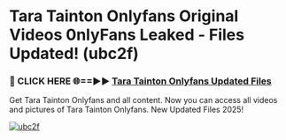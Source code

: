 # Tara Tainton Onlyfans Original Videos 0nlyFans Leaked - Files Updated! (ubc2f)

<h3>🔴 CLICK HERE 🌐==►► <a href="https://tinyurl.com/brd5kh86" rel="nofollow">Tara Tainton Onlyfans Updated Files</a></h3>

Get Tara Tainton Onlyfans and all content. Now you can access all videos and pictures of Tara Tainton Onlyfans. New Updated Files 2025!

[![ubc2f](https://i.imgur.com/K7sEzmb.gif)](https://tinyurl.com/brd5kh86)
